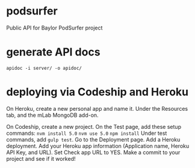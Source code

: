 # podsurfer
Public API for Baylor PodSurfer project

# generate API docs
`apidoc -i server/ -o apidoc/`

# deploying via Codeship and Heroku
On Heroku, create a new personal app and name it. Under the Resources tab, and the mLab MongoDB add-on.

On Codeship, create a new project. On the Test page, add these setup commands:
`nvm install 5.0`
`nvm use 5.0`
`npm install`
Under test commands, add `gulp test`.
Go to the Deployment page. Add a Heroku deployment. Add your Heroku app information (Application name, Heroku API Key, and URL). Set Check app URL to YES.
Make a commit to your project and see if it worked!
